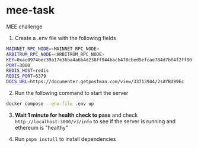 # mee-task

MEE challenge

1. Create a .env file with the following fields

```bash
MAINNET_RPC_NODE=<MAINNET_RPC_NODE>
ARBITRUM_RPC_NODE=<ARBITRUM_RPC_NODE>
KEY=0xac0974bec39a17e36ba4a6b4d238ff944bacb478cbed5efcae784d7bf4f2ff80
PORT=3000
REDIS_HOST=redis
REDIS_PORT=6379
DOCS_URL=https://documenter.getpostman.com/view/33713944/2sAYBd99Ec
```

2. Run the following command to start the server

```bash
docker compose --env-file .env up
```

3. **Wait 1 minute for health check to pass** and check `http://localhost:3000/v3/info` to see if the server is
   running and ethereum is "healthy"

4. Run `pnpm install` to install dependencies
